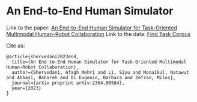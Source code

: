 # An End-to-End Human Simulator


Link to the paper: [An End-to-End Human Simulator for Task-Oriented Multimodal Human-Robot Collaboration](https://arxiv.org/abs/2304.00584)
Link to the data: [Find Task Corpus](https://indigo.uic.edu/articles/dataset/Find_Task_Corpus/22728338)

Cite as:
```
@article{shervedani2023end,
  title={An End-to-End Human Simulator for Task-Oriented Multimodal Human-Robot Collaboration},
  author={Shervedani, Afagh Mehri and Li, Siyu and Monaikul, Natawut and Abbasi, Bahareh and Di Eugenio, Barbara and Zefran, Milos},
  journal={arXiv preprint arXiv:2304.00584},
  year={2023}
}
```
